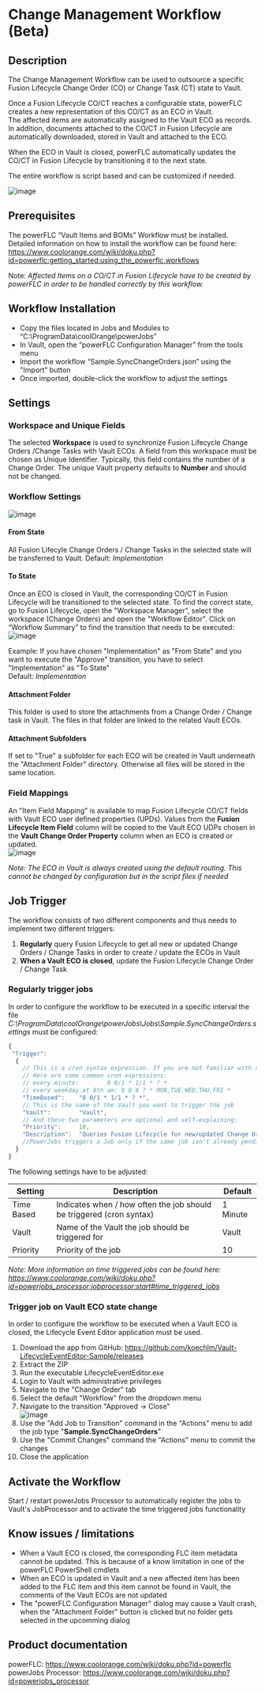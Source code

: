 # Change Management Workflow (Beta)

## Description
The Change Management Workflow can be used to outsource a specific Fusion Lifecycle Change Order (CO) or Change Task (CT) state to Vault. 

Once a Fusion Lifecycle CO/CT reaches a configurable state, powerFLC creates a new representation of this CO/CT as an ECO in Vault.  
The affected items are automatically assigned to the Vault ECO as records. In addition, documents attached to the CO/CT in Fusion Lifecycle are automatically downloaded, stored in Vault and attached to the ECO. 

When the ECO in Vault is closed, powerFLC automatically updates the CO/CT in Fusion Lifecycle by transitioning it to the next state.

The entire workflow is script based and can be customized if needed.

![image](https://user-images.githubusercontent.com/5640189/101461195-d5a24500-393a-11eb-98a0-eb4d4a312396.png)

## Prerequisites
The powerFLC “Vault Items and BOMs” Workflow must be installed. Detailed information on how to install the workflow can be found here: https://www.coolorange.com/wiki/doku.php?id=powerflc:getting_started:using_the_powerflc.workflows

Note:
*Affected Items on a CO/CT in Fusion Lifecycle have to be created by powerFLC in order to be handled correctly by this workflow.*

## Workflow Installation
-	Copy the files located in Jobs and Modules to “C:\ProgramData\coolOrange\powerJobs”
-	In Vault, open the “powerFLC Configuration Manager” from the tools menu
-	Import the workflow “Sample.SyncChangeOrders.json” using the "Import" button
-	Once imported, double-click the workflow to adjust the settings

## Settings
### Workspace and Unique Fields
The selected **Workspace** is used to synchronize Fusion Lifecycle Change Orders /Change Tasks with Vault ECOs. A field from this workspace must be chosen as Unique Identifier. Typically, this field contains the number of a Change Order. The unique Vault property defaults to **Number** and should not be changed.

### Workflow Settings
![image](https://user-images.githubusercontent.com/5640189/101461358-097d6a80-393b-11eb-968f-f9f966316b06.png)

#### From State
All Fusion Lifecyle Change Orders / Change Tasks in the selected state will be transferred to Vault. Default: *Implementation*

#### To State
Once an ECO is closed in Vault, the corresponding CO/CT in Fusion Lifecycle will be transitioned to the selected state.
To find the correct state, go to Fusion Lifecycle, open the "Workspace Manager", select the workspace (Change Orders) and open the "Workflow Editor". Click on “Workflow Summary” to find the transition that needs to be executed:  
![image](https://user-images.githubusercontent.com/5640189/101461436-29ad2980-393b-11eb-9934-e112ebbc3b1a.png)

Example: If you have chosen "Implementation" as "From State" and you want to execute the "Approve" transition, you have to select "Implementation" as "To State"  
Default: *Implementation*

#### Attachment Folder
This folder is used to store the attachments from a Change Order / Change task in Vault. The files in that folder are linked to the related Vault ECOs.
#### Attachment Subfolders
If set to "True" a subfolder for each ECO will be created in Vault underneath the "Attachment Folder" directory. Otherwise all files will be stored in the same location.

### Field Mappings  
An "Item Field Mapping" is available to map Fusion Lifecycle CO/CT fields with Vault ECO user defined properties (UPDs). Values from the **Fusion Lifecycle Item Field** column will be copied to the Vault ECO UDPs chosen in the **Vault Change Order Property** column when an ECO is created or updated.  
![image](https://user-images.githubusercontent.com/5640189/101461528-4e090600-393b-11eb-9644-8e48aa8ed31b.png)



*Note: The ECO in Vault is always created using the default routing. This cannot be changed by configuration but in the script files if needed*


## Job Trigger
The workflow consists of two different components and thus needs to implement two different triggers:
1) __Regularly__ query Fusion Lifecycle to get all new or updated Change Orders / Change Tasks in order to create / update the ECOs in Vault
2) __When a Vault ECO is closed__, update the Fusion Lifecycle Change Order / Change Task 

### Regularly trigger jobs
In order to configure the workflow to be executed in a specific interval the file *C:\ProgramData\coolOrange\powerJobs\Jobs\Sample.SyncChangeOrders.settings* must be configured:

```javascript
{
 "Trigger":
  {
    // This is a cron syntax expression. If you are not familiar with cron, please see: http://www.cronmaker.com/
    // Here are some common cron expressions:
    // every minute:        0 0/1 * 1/1 * ? *
    // every weekday at 8th am: 0 0 8 ? * MON,TUE,WED,THU,FRI *
    "TimeBased":	"0 0/1 * 1/1 * ? *",
    // This is the name of the Vault you want to trigger the job
    "Vault":		"Vault",
    // And these two parameters are optional and self-explaining:
    "Priority":		10,
    "Description":	"Queries Fusion Lifecycle for new/updated Change Orders"
    //PowerJobs triggers a Job only if the same job isn't already pending in the job queue.
  }
}
```
The following settings have to be adjusted:

| Setting | Description | Default |
| --- | --- | --- |
| Time Based | Indicates when / how often the job should be triggered (cron syntax) | 1 Minute |
| Vault | Name of the Vault the job should be triggered for  | Vault |
| Priority | Priority of the job | 10 |

*Note: More information on time triggered jobs can be found here: https://www.coolorange.com/wiki/doku.php?id=powerjobs_processor:jobprocessor:start#time_triggered_jobs*


### Trigger job on Vault ECO state change
In order to configure the workflow to be executed when a Vault ECO is closed, the Lifecycle Event Editor application must be used.

1) Download the app from GitHub: https://github.com/koechlm/Vault-LifecycleEventEditor-Sample/releases
2) Extract the ZIP
3) Run the executable LifecycleEventEditor.exe
4) Login to Vault with administrative privileges
5) Navigate to the "Change Order" tab
6) Select the default "Workflow" from the dropdown menu 
7) Navigate to the transition "Approved -> Close"  
![image](https://user-images.githubusercontent.com/5640189/101460857-6debfa00-393a-11eb-9977-8201852b38f1.png)
8) Use the "Add Job to Transition" command in the "Actions" menu to add the job type "**Sample.SyncChangeOrders**"
9) Use the "Commit Changes" command the "Actions" menu to commit the changes
10) Close the application


## Activate the Workflow
Start / restart powerJobs Processor to automatically register the jobs to Vault's JobProcessor and to activate the time triggered jobs functionality


## Know issues / limitations
* When a Vault ECO is closed, the corresponding FLC item metadata cannot be updated. This is because of a know limitation in one of the powerFLC PowerShell cmdlets
* When an ECO is updated in Vault and a new affected item has been added to the FLC item and this item cannot be found in Vault, the comments of the Vault ECOs are not updated
* The "powerFLC Configuration Manager" dialog may cause a Vault crash, when the "Attachment Folder" button is clicked but no folder gets selected in the upcomming dialog


## Product documentation
powerFLC: https://www.coolorange.com/wiki/doku.php?id=powerflc  
powerJobs Processor: https://www.coolorange.com/wiki/doku.php?id=powerjobs_processor  
